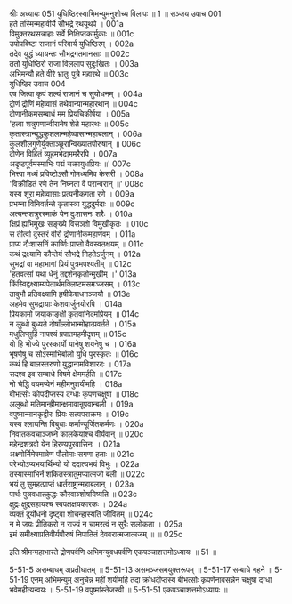 श्रीः
अध्यायः 051
युधिष्ठिरस्याभिमन्युमनुशोच्य विलापः ॥ 1 ॥
सञ्जय उवाच 	001  
हते तस्मिन्महावीर्ये सौभद्रे रथयूथपे ।	001a  
विमुक्तरथसन्नाहाः सर्वे निक्षिप्तकार्मुकाः ॥	001c  
उपोपविष्टा राजानं परिवार्य युधिष्ठिरम् ।	002a  
तदेव युद्धं ध्यायन्तः सौभद्रगतमानसाः ॥	002c  
ततो युधिष्ठिरो राजा विललाप सुदुःखितः ।	003a  
अभिमन्यौ हते वीरे भ्रातुः पुत्रे महारथे ॥	003c  
युधिष्ठिर उवाच 	004  
एष जित्वा कृपं शल्यं राजानं च सुयोधनम् ।	004a  
द्रोणं द्रौणिं महेष्वासं तथैवान्यान्महारथान् ॥	004c  
द्रोणानीकमसम्बाधं मम प्रियचिकीर्षया ।	005a  
\'हत्वा शत्रुगणान्वीरानेष शेते महारथः ॥	005c  
कृतास्त्रान्युद्धकुशलान्महेष्वासान्महाबलान् ।	006a  
कुलशीलगुणैर्युक्ताञ्छूरान्विख्यातपौरुषान् ॥	006c  
द्रोणेन विहितं व्यूहमभेद्यममरैरपि ।	007a  
अदृष्टपूर्वमस्माभिः पद्मं चक्रायुधप्रियः ॥\'	007c  
भित्त्वा मध्यं प्रविष्टोऽसौ गोमध्यमिव केसरी ।	008a  
\'विक्रीडितं रणे तेन निघ्नता वै परान्वरान् ॥\'	008c  
यस्य शूरा महेष्वासाः प्रत्यनीकगता रणे ।	009a  
प्रभग्ना विनिवर्तन्ते कृतास्त्रा युद्धदुर्मदाः ॥	009c  
अत्यन्तशत्रुरस्माकं येन दुःशासनः शरैः ।	010a  
क्षिप्रं ह्यभिमुखः सङ्ख्ये विसञ्ज्ञो विमुखीकृतः ॥	010c  
स तीर्त्वा दुस्तरं वीरो द्रोणानीकमहार्णवम् ।	011a  
प्राप्य दौःशासनिं कार्ष्णिः प्राप्तो वैवस्वतक्षयम् ॥	011c  
कथं द्रक्ष्यामि कौन्तेयं सौभद्रे निहतेऽर्जुनम् ।	012a  
सुभद्रां वा महाभागां प्रियं पुत्रमपश्यतीम् ॥	012c  
\'हतवत्सां यथा धेनुं तद्दर्शनकृतोन्मुखीम् ।\'	013a  
किंस्विद्वक्ष्याम्यपेतार्थमक्लिष्टमसमञ्जसम् ।	013c  
तावुभौ प्रतिवक्ष्यामि हृषीकेशधनञ्जयौ ॥	013e  
अहमेव सुभद्रायाः केशवार्जुनयोरपि ।	014a  
प्रियकामो जयाकाङ्क्षी कृतवानिदमप्रियम् ॥	014c  
न लुब्धो बुध्यते दोषाँल्लोभान्मोहात्प्रवर्तते ।	015a  
मधुलिप्सुर्हि नापश्यं प्रपातमहमीदृशम् ॥	015c  
यो हि भोज्ये पुरस्कार्यो यानेषु शयनेषु च ।	016a  
भूषणेषु च सोऽस्माभिर्बालो युधि पुरस्कृतः ॥	016c  
कथं हि बालस्तरुणो युद्धानामविशारदः ।	017a  
सदश्व इव सम्बाधे विषमे क्षेममर्हति ॥	017c  
नो चेद्धि वयमप्येनं महीमनुशयीमहि ।	018a  
बीभत्सोः कोपदीप्तस्य दग्धाः कृपणचक्षुषा ॥	018c  
अलुब्धो मतिमान्ह्रीमान्क्षमावान्रूपवान्बली ।	019a  
वपुष्मान्मानकृद्वीरः प्रियः सत्यपराक्रमः ॥	019c  
यस्य श्लाघन्ति विबुधाः कर्माण्यूर्जितकर्मणः ।	020a  
निवातकवचाञ्जघ्ने कालकेयांश्च वीर्यवान् ॥	020c  
महेन्द्रशत्रवो येन हिरण्यपुरवासिनः ।	021a  
अक्ष्णोर्निमेषमात्रेण पौलोमाः सगणा हताः ॥	021c  
परेभ्योऽप्यभयार्थिभ्यो यो ददात्यभयं विभुः ।	022a  
तस्यास्माभिर्न शकितस्त्रातुमप्यात्मजो बली ॥	022c  
भयं तु सुमहत्प्राप्तं धार्तराष्ट्रान्महाबलान् ।	023a  
पार्थः पुत्रवधात्क्रुद्धः कौरवाञ्शोषयिष्यति ॥	023c  
क्षुद्रः क्षुद्रसहायश्च स्वपक्षक्षयकारकः ।	024a  
व्यक्तं दुर्योधनो दृष्ट्वा शोचन्हास्यति जीवितम् ॥	024c  
न मे जयः प्रीतिकरो न राज्यं न चामरत्वं न सुरैः सलोकता ।	025a  
इमं समीक्ष्याप्रतिवीर्यपौरुषं निपातितं देववरात्मजात्मजम् ॥ ॥	025c  

इति श्रीमन्महाभारते द्रोणपर्वणि अभिमन्युवधपर्वणि एकपञ्चाशत्तमोऽध्यायः ॥ 51 ॥

5-51-5 असम्बाधम् अप्रतीघातम् ॥ 5-51-13 असमञ्जसमयुक्तरूपम् ॥ 5-51-17 सम्बाधे गहने ॥ 5-51-19 एनम् अभिमन्युम् अनुचेन्न महीं शयीमहि तदा क्रोधदीप्तस्य बीभत्सोः कृपणेनावसन्नेन चक्षुषा दग्धा भवेमहीत्यन्वयः ॥ 5-51-19 वपुष्मांस्तेजस्वी ॥ 5-51-51 एकपञ्चाशत्तमोऽध्यायः ॥	
